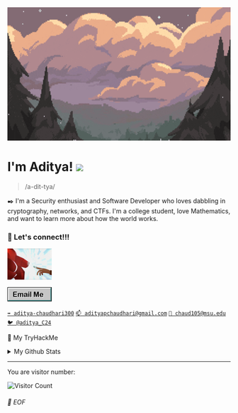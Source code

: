 <img src="assets/forest_banner.gif"  width="100%" height="300">

# I'm Aditya! <img src = "https://raw.githubusercontent.com/MartinHeinz/MartinHeinz/master/wave.gif" width = 30px>

> /a-dit-tya/

✒️ I'm a Security enthusiast and Software Developer who loves dabbling in cryptography, networks, and CTFs. I'm a college student, love Mathematics, and want to learn more about how the world works.

### 🔗 Let's connect!!!
<img src="assets/connection.gif" width=100 height=70>

<a href="mailto:adityapchaudhari@gmail.com" target="_blank"><img src="assets/email_icon.gif"></a>

[`➡️ aditya-chaudhari300`](https://www.linkedin.com/in/aditya-chaudhari300/)
[`📫 adityapchaudhari@gmail.com`](mailto:adityapchaudhari@gmail.com)
[`📧 chaud105@msu.edu`](mailto:chaud105@msu.edu)
[`🐦 @aditya_C24`](https://twitter.com/aditya_C24)

🔐 My TryHackMe



<details>
<summary>My Github Stats</summary>

![AdityaC4's github stats](https://github-readme-stats.vercel.app/api?username=AdityaC4&theme=github_dark_dimmed&show_icons=true)

</details>

---
You are visitor number:

![Visitor Count](https://profile-counter.glitch.me/AdityaC4/count.svg)

###### 💾 EOF
